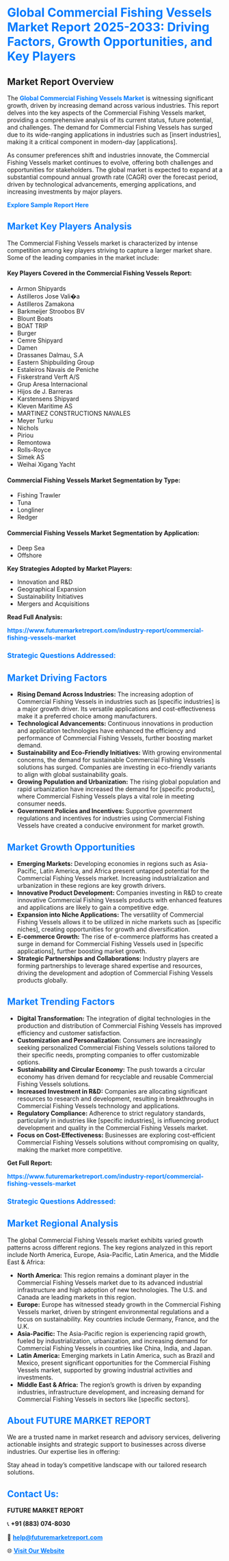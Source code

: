 <h1 style="color: #007BFF;">Global Commercial Fishing Vessels Market Report 2025-2033: Driving Factors, Growth Opportunities, and Key Players</h1>

<section id="overview">
<h2>Market Report Overview</h2>
<p>The <a href="https://www.futuremarketreport.com/industry-report/commercial-fishing-vessels-market" style="color: #007BFF; text-decoration: none;"><strong>Global Commercial Fishing Vessels Market</strong></a> is witnessing significant growth, driven by increasing demand across various industries. This report delves into the key aspects of the Commercial Fishing Vessels market, providing a comprehensive analysis of its current status, future potential, and challenges. The demand for Commercial Fishing Vessels has surged due to its wide-ranging applications in industries such as [insert industries], making it a critical component in modern-day [applications].</p>
<p>As consumer preferences shift and industries innovate, the Commercial Fishing Vessels market continues to evolve, offering both challenges and opportunities for stakeholders. The global market is expected to expand at a substantial compound annual growth rate (CAGR) over the forecast period, driven by technological advancements, emerging applications, and increasing investments by major players.</p>
</section>

<section id="overview">
<p><a href="https://www.futuremarketreport.com/request-sample/reportId=46050" style="color: #007BFF; text-decoration: none;"><strong>Explore Sample Report Here</strong></a></p>
</section>

<section id="key-players">
<h2 style="color: #007BFF;">Market Key Players Analysis</h2>
<p>The Commercial Fishing Vessels market is characterized by intense competition among key players striving to capture a larger market share. Some of the leading companies in the market include:</p>
<h4>Key Players Covered in the Commercial Fishing Vessels Report:</h4>
<ul><li>Armon Shipyards</li><li>Astilleros Jose Vali�a</li><li>Astilleros Zamakona</li><li>Barkmeijer Stroobos BV</li><li>Blount Boats</li><li>BOAT TRIP</li><li>Burger</li><li>Cemre Shipyard</li><li>Damen</li><li>Drassanes Dalmau, S.A</li><li>Eastern Shipbuilding Group</li><li>Estaleiros Navais de Peniche</li><li>Fiskerstrand Verft A/S</li><li>Grup Aresa Internacional</li><li>Hijos de J. Barreras</li><li>Karstensens Shipyard</li><li>Kleven Maritime AS</li><li>MARTINEZ CONSTRUCTIONS NAVALES</li><li>Meyer Turku</li><li>Nichols</li><li>Piriou</li><li>Remontowa</li><li>Rolls-Royce</li><li>Simek AS</li><li>Weihai Xigang Yacht</li></ul>
<h4>Commercial Fishing Vessels Market Segmentation by Type:</h4>
<ul><li>Fishing Trawler</li><li>Tuna</li><li>Longliner</li><li>Redger</li></ul>

<h4>Commercial Fishing Vessels Market Segmentation by Application:</h4>
<ul><li>Deep Sea</li><li>Offshore</li></ul>
<p><strong>Key Strategies Adopted by Market Players:</strong></p>
<ul>
<li>Innovation and R&D</li>
<li>Geographical Expansion</li>
<li>Sustainability Initiatives</li>
<li>Mergers and Acquisitions</li>
</ul>
</section>

<section>
<p><strong>Read Full Analysis: </strong></p><a href="https://www.futuremarketreport.com/industry-report/commercial-fishing-vessels-market" style="color: #007BFF; text-decoration: none;"><strong>https://www.futuremarketreport.com/industry-report/commercial-fishing-vessels-market</strong></a>
<h3 style="color: #007BFF;">Strategic Questions Addressed:</h3>
</section>

<section id="driving-factors">
<h2 style="color: #007BFF;">Market Driving Factors</h2>
<ul>
<li><strong>Rising Demand Across Industries:</strong> The increasing adoption of Commercial Fishing Vessels in industries such as [specific industries] is a major growth driver. Its versatile applications and cost-effectiveness make it a preferred choice among manufacturers.</li>
<li><strong>Technological Advancements:</strong> Continuous innovations in production and application technologies have enhanced the efficiency and performance of Commercial Fishing Vessels, further boosting market demand.</li>
<li><strong>Sustainability and Eco-Friendly Initiatives:</strong> With growing environmental concerns, the demand for sustainable Commercial Fishing Vessels solutions has surged. Companies are investing in eco-friendly variants to align with global sustainability goals.</li>
<li><strong>Growing Population and Urbanization:</strong> The rising global population and rapid urbanization have increased the demand for [specific products], where Commercial Fishing Vessels plays a vital role in meeting consumer needs.</li>
<li><strong>Government Policies and Incentives:</strong> Supportive government regulations and incentives for industries using Commercial Fishing Vessels have created a conducive environment for market growth.</li>
</ul>
</section>

<section id="growth-opportunities">
<h2 style="color: #007BFF;">Market Growth Opportunities</h2>
<ul>
<li><strong>Emerging Markets:</strong> Developing economies in regions such as Asia-Pacific, Latin America, and Africa present untapped potential for the Commercial Fishing Vessels market. Increasing industrialization and urbanization in these regions are key growth drivers.</li>
<li><strong>Innovative Product Development:</strong> Companies investing in R&D to create innovative Commercial Fishing Vessels products with enhanced features and applications are likely to gain a competitive edge.</li>
<li><strong>Expansion into Niche Applications:</strong> The versatility of Commercial Fishing Vessels allows it to be utilized in niche markets such as [specific niches], creating opportunities for growth and diversification.</li>
<li><strong>E-commerce Growth:</strong> The rise of e-commerce platforms has created a surge in demand for Commercial Fishing Vessels used in [specific applications], further boosting market growth.</li>
<li><strong>Strategic Partnerships and Collaborations:</strong> Industry players are forming partnerships to leverage shared expertise and resources, driving the development and adoption of Commercial Fishing Vessels products globally.</li>
</ul>
</section>

<section id="trending-factors">
<h2 style="color: #007BFF;">Market Trending Factors</h2>
<ul>
<li><strong>Digital Transformation:</strong> The integration of digital technologies in the production and distribution of Commercial Fishing Vessels has improved efficiency and customer satisfaction.</li>
<li><strong>Customization and Personalization:</strong> Consumers are increasingly seeking personalized Commercial Fishing Vessels solutions tailored to their specific needs, prompting companies to offer customizable options.</li>
<li><strong>Sustainability and Circular Economy:</strong> The push towards a circular economy has driven demand for recyclable and reusable Commercial Fishing Vessels solutions.</li>
<li><strong>Increased Investment in R&D:</strong> Companies are allocating significant resources to research and development, resulting in breakthroughs in Commercial Fishing Vessels technology and applications.</li>
<li><strong>Regulatory Compliance:</strong> Adherence to strict regulatory standards, particularly in industries like [specific industries], is influencing product development and quality in the Commercial Fishing Vessels market.</li>
<li><strong>Focus on Cost-Effectiveness:</strong> Businesses are exploring cost-efficient Commercial Fishing Vessels solutions without compromising on quality, making the market more competitive.</li>
</ul>
</section>

<section>
<p><strong>Get Full Report: </strong></p><a href="https://www.futuremarketreport.com/industry-report/commercial-fishing-vessels-market" style="color: #007BFF; text-decoration: none;"><strong>https://www.futuremarketreport.com/industry-report/commercial-fishing-vessels-market</strong></a>
<h3 style="color: #007BFF;">Strategic Questions Addressed:</h3>
</section>


<section id="regional-analysis">
<h2 style="color: #007BFF;">Market Regional Analysis</h2>
<p>The global Commercial Fishing Vessels market exhibits varied growth patterns across different regions. The key regions analyzed in this report include North America, Europe, Asia-Pacific, Latin America, and the Middle East & Africa:</p>
<ul>
<li><strong>North America:</strong> This region remains a dominant player in the Commercial Fishing Vessels market due to its advanced industrial infrastructure and high adoption of new technologies. The U.S. and Canada are leading markets in this region.</li>
<li><strong>Europe:</strong> Europe has witnessed steady growth in the Commercial Fishing Vessels market, driven by stringent environmental regulations and a focus on sustainability. Key countries include Germany, France, and the U.K.</li>
<li><strong>Asia-Pacific:</strong> The Asia-Pacific region is experiencing rapid growth, fueled by industrialization, urbanization, and increasing demand for Commercial Fishing Vessels in countries like China, India, and Japan.</li>
<li><strong>Latin America:</strong> Emerging markets in Latin America, such as Brazil and Mexico, present significant opportunities for the Commercial Fishing Vessels market, supported by growing industrial activities and investments.</li>
<li><strong>Middle East & Africa:</strong> The region’s growth is driven by expanding industries, infrastructure development, and increasing demand for Commercial Fishing Vessels in sectors like [specific sectors].</li>
</ul>
</section>

<footer>
<h2 style="color: #007BFF;">About FUTURE MARKET REPORT</h2>
<p>We are a trusted name in market research and advisory services, delivering actionable insights and strategic support to businesses across diverse industries. Our expertise lies in offering:</p>

<p>Stay ahead in today’s competitive landscape with our tailored research solutions.</p>

<h2 style="color: #007BFF;">Contact Us:</h2>
<p><strong>FUTURE MARKET REPORT</strong></p>
<p>📞 <strong>+91 (883) 074-8030</strong></p>
<p>📧 <strong><a href="mailto:help@futuremarketreport.com" style="color: #007BFF;">help@futuremarketreport.com</a></strong></p>
<p>🌐 <strong><a href="https://www.futuremarketreport.com/" style="color: #007BFF;">Visit Our Website</a></strong></p>
</footer>